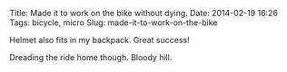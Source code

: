 Title: Made it to work on the bike without dying.
Date: 2014-02-19 16:26
Tags: bicycle, micro
Slug: made-it-to-work-on-the-bike

Helmet also fits in my backpack. Great success!

Dreading the ride home though. Bloody hill.
